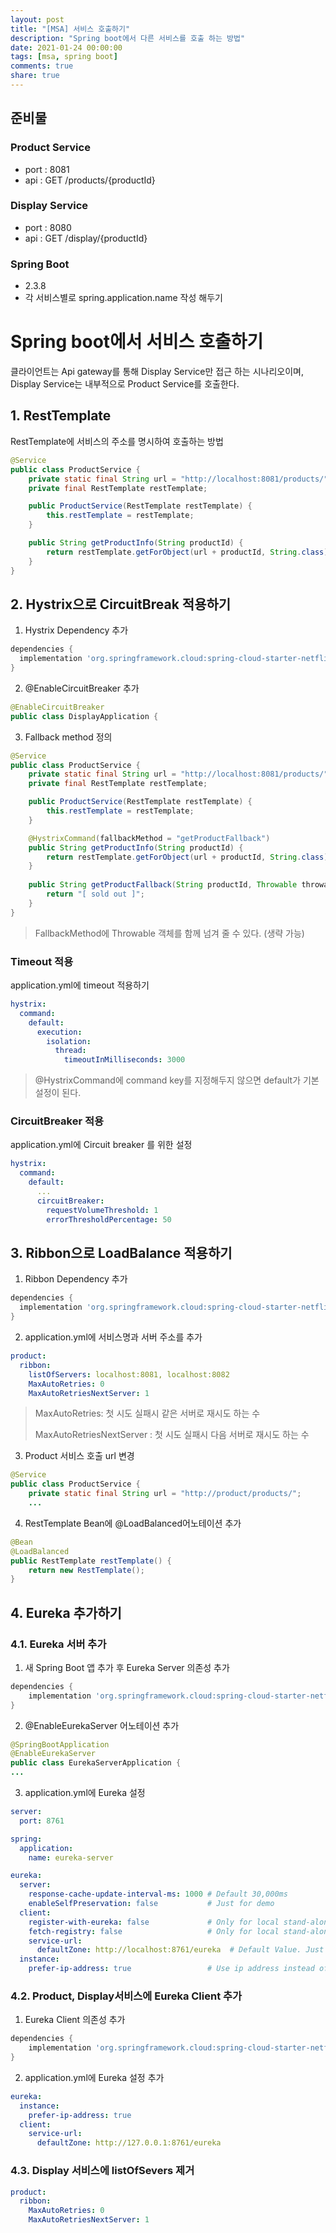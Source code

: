 ```yaml
---
layout: post
title: "[MSA] 서비스 호출하기"
description: "Spring boot에서 다른 서비스를 호출 하는 방법"
date: 2021-01-24 00:00:00
tags: [msa, spring boot]
comments: true
share: true
---
```




## 준비물

### Product Service 

- port : 8081
- api : GET /products/{productId}

### Display Service 

- port : 8080
- api : GET /display/{productId}

### Spring Boot

- 2.3.8
- 각 서비스별로 spring.application.name 작성 해두기



# Spring boot에서 서비스 호출하기

클라이언트는 Api gateway를 통해 Display Service만 접근 하는 시나리오이며,  Display Service는 내부적으로 Product Service를 호출한다.



## 1. RestTemplate
RestTemplate에 서비스의 주소를 명시하여 호출하는 방법
```java
@Service
public class ProductService {
    private static final String url = "http://localhost:8081/products/";
    private final RestTemplate restTemplate;

    public ProductService(RestTemplate restTemplate) {
        this.restTemplate = restTemplate;
    }

    public String getProductInfo(String productId) {
        return restTemplate.getForObject(url + productId, String.class);
    }
}
```


## 2. Hystrix으로 CircuitBreak 적용하기

1. Hystrix Dependency 추가
```gradle
dependencies {
  implementation 'org.springframework.cloud:spring-cloud-starter-netflix-hystrix'
}
```
2. @EnableCircuitBreaker 추가
```java
@EnableCircuitBreaker
public class DisplayApplication {
```
3. Fallback method 정의
```java
@Service
public class ProductService {
    private static final String url = "http://localhost:8081/products/";
    private final RestTemplate restTemplate;

    public ProductService(RestTemplate restTemplate) {
        this.restTemplate = restTemplate;
    }

    @HystrixCommand(fallbackMethod = "getProductFallback")
    public String getProductInfo(String productId) {
        return restTemplate.getForObject(url + productId, String.class);
    }
    
    public String getProductFallback(String productId, Throwable throwable) {
        return "[ sold out ]";
    }
}
```
> FallbackMethod에 Throwable 객체를 함께 넘겨 줄 수 있다. (생략 가능)

### Timeout 적용
application.yml에 timeout 적용하기
```yaml
hystrix:
  command:
    default:
      execution:
        isolation:
          thread:
            timeoutInMilliseconds: 3000
```
> @HystrixCommand에 command key를 지정해두지 않으면 default가 기본 설정이 된다.

### CircuitBreaker 적용
application.yml에 Circuit breaker 를 위한 설정
```yaml
hystrix:
  command:
    default:
      ...
      circuitBreaker:
        requestVolumeThreshold: 1
        errorThresholdPercentage: 50
```



## 3. Ribbon으로 LoadBalance 적용하기

1. Ribbon Dependency 추가
```gradle
dependencies {
  implementation 'org.springframework.cloud:spring-cloud-starter-netflix-ribbon'
}
```
2. application.yml에 서비스명과 서버 주소를 추가
```yaml
product:
  ribbon:
    listOfServers: localhost:8081, localhost:8082
    MaxAutoRetries: 0
    MaxAutoRetriesNextServer: 1
```
> MaxAutoRetries: 첫 시도 실패시 같은 서버로 재시도 하는 수
>
> MaxAutoRetriesNextServer : 첫 시도 실패시 다음 서버로 재시도 하는 수
3. Product 서비스 호출 url 변경
```java
@Service
public class ProductService {
    private static final String url = "http://product/products/";
    ...
```
4. RestTemplate Bean에 @LoadBalanced어노테이션 추가
```java
@Bean
@LoadBalanced
public RestTemplate restTemplate() {
    return new RestTemplate();
}
```



## 4. Eureka 추가하기

### 4.1. Eureka 서버 추가

1. 새 Spring Boot 앱 추가 후 Eureka Server 의존성 추가
```gradle
dependencies {
    implementation 'org.springframework.cloud:spring-cloud-starter-netflix-eureka-server'
}
```
2. @EnableEurekaServer 어노테이션 추가
```java
@SpringBootApplication
@EnableEurekaServer
public class EurekaServerApplication {
...
```
3. application.yml에 Eureka 설정

```yaml
server:
  port: 8761

spring:
  application:
    name: eureka-server

eureka:
  server:
    response-cache-update-interval-ms: 1000 # Default 30,000ms
    enableSelfPreservation: false           # Just for demo
  client:
    register-with-eureka: false             # Only for local stand-alone development
    fetch-registry: false                   # Only for local stand-alone development
    service-url:
      defaultZone: http://localhost:8761/eureka  # Default Value. Just for demo
  instance:
    prefer-ip-address: true                 # Use ip address instead of hostname from OS when reporting myself to eureka server
```


### 4.2. Product, Display서비스에 Eureka Client 추가

1. Eureka Client 의존성 추가

```gradle
dependencies {
    implementation 'org.springframework.cloud:spring-cloud-starter-netflix-eureka-client'
}
```
2. application.yml에 Eureka 설정 추가

```yaml
eureka:
  instance:
    prefer-ip-address: true
  client:
    service-url:
      defaultZone: http://127.0.0.1:8761/eureka
```

### 4.3. Display 서비스에 listOfSevers 제거

```yaml
product:
  ribbon:
    MaxAutoRetries: 0
    MaxAutoRetriesNextServer: 1
```

